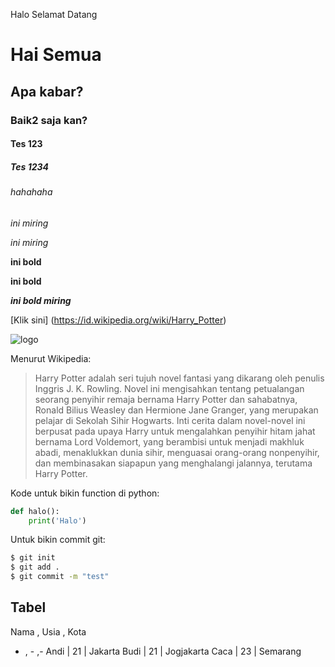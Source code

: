 Halo Selamat Datang
# Hai Semua
## Apa kabar?
### Baik2 saja kan?
#### Tes 123
##### Tes 1234
###### hahahaha

*ini miring*

_ini miring_

**ini bold**

__ini bold__

*__ini bold miring__*

[Klik sini] (https://id.wikipedia.org/wiki/Harry_Potter)

![logo](https://upload.wikimedia.org/wikipedia/commons/6/6e/Harry_Potter_wordmark.svg)

Menurut Wikipedia:
> Harry Potter adalah seri tujuh novel fantasi yang dikarang oleh penulis Inggris J. K. Rowling. Novel ini mengisahkan tentang petualangan seorang penyihir remaja bernama Harry Potter dan sahabatnya, Ronald Bilius Weasley dan Hermione Jane Granger, yang merupakan pelajar di Sekolah Sihir Hogwarts. Inti cerita dalam novel-novel ini berpusat pada upaya Harry untuk mengalahkan penyihir hitam jahat bernama Lord Voldemort, yang berambisi untuk menjadi makhluk abadi, menaklukkan dunia sihir, menguasai orang-orang nonpenyihir, dan membinasakan siapapun yang menghalangi jalannya, terutama Harry Potter.

Kode untuk bikin function di python:

```python
def halo():
    print('Halo')
```

Untuk bikin commit git:
```bash
$ git init
$ git add .
$ git commit -m "test"
```

## Tabel

Nama , Usia , Kota
- , - ,-
Andi | 21 | Jakarta
Budi | 21 | Jogjakarta
Caca | 23 | Semarang


